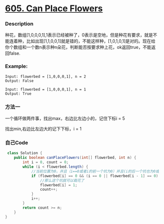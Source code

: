 # [605. Can Place Flowers](https://leetcode.com/problems/can-place-flowers/description/)


### Description

种花，数组[1,0,0,0,1],1表示已经被种了，0表示是空地，但是种花有要求，就是不能连着种，比如出现[1,1,0,0,1]就是错的，不能这样种，[1,0,1,0,1]是对的。现在给你个数组和一个数n表示种n朵花，判断能否按要求种上花，ok返回true，不能返回false.

### Example:
 
    Input: flowerbed = [1,0,0,0,1], n = 2
    Output: False

    Input: flowerbed = [1,0,0,0,1], n = 1
    Output: True
    
### 方法一

一个循环做两件事，找出max，右边比左边小的，记住下标i  = 5

找出min,右边比左边大的记下下标，i = 1
### 自己Code

```java
 class Solution {
    public boolean canPlaceFlowers(int[] flowerbed, int n) {
        int i = 0, count = 0;
        while (i < flowerbed.length) {
            //当前位置为0，并且（i==0或者i的前一个坑为0）并且(i的后一个坑也为0或者i是最后一个坑)
            if (flowerbed[i] == 0 && (i == 0 || flowerbed[i - 1] == 0) && (i == flowerbed.length - 1 || flowerbed[i + 1] == 0)) {
                //那么这个坑就可以栽花了
                flowerbed[i] = 1;
                count++;
            }
            i++;
        }
        return count >= n;
    }
}

```


